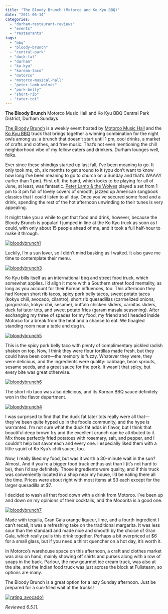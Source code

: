 ```yaml
---
title: "The Bloody Brunch (Motorco and Ko Kyu BBQ)"
date: "2011-06-14"
categories: 
  - "durham-restaurant-reviews"
  - "events"
  - "restaurants"
tags: 
  - "bbq"
  - "bloody-brunch"
  - "central-park"
  - "duck-fat"
  - "durham"
  - "ko-kyu"
  - "korean-taco"
  - "motorco"
  - "motorco-musical-hall"
  - "peter-lamb-wolves"
  - "pork-belly"
  - "short-rib"
  - "tater-tot"
---
```


**The Bloody Brunch** Motorco Music Hall and Ko Kyu BBQ Central Park District, Durham Sundays

[The Bloody Brunch](http://motorcomusic.com/bloody-brunch-w-peter-lamb-the-wolves-2) is a weekly event hosted by [Motorco Music Hall](http://www.thegourmez.com/?p=1785) and the [Ko Kyu BBQ](http://www.kokyubbq.com/) truck that brings together a winning combination for the night owls among us: a brunch that doesn’t start until 1 pm, cool drinks, a market of crafts and clothes, and free music. That’s not even mentioning the chill neighborhood vibe of my fellow eaters and drinkers. Durham lounges well, folks.

Ever since these shindigs started up last fall, I’ve been meaning to go. It only took me, oh, six months to get around to it (you don’t want to know how long I’ve been meaning to go to church on a Sunday and that’s WAAAY earlier than 1 pm). First off, the band, which looks to be playing for all of June, at least, was fantastic. [Peter Lamb & the Wolves](http://www.facebook.com/pages/Peter-Lamb-and-the-Wolves/61259636590?sk=info) played a set from 1 pm to 3 pm full of lovely covers of smooth, jazzed up American songbook classics that I could listen to all day. Once you’ve secured some food and a drink, spending the rest of the hot afternoon unwinding to their tunes is very appealing.

It might take you a while to get that food and drink, however, because the Bloody Brunch is popular! I jumped in line at the Ko Kyu truck as soon as I could, with only about 15 people ahead of me, and it took a full half-hour to make it through.

[![](http://s3.amazonaws.com/thegourmez-wpmedia/2011/06/bloodybrunch1.jpg "bloodybrunch1")](http://s3.amazonaws.com/thegourmez-wpmedia/2011/06/bloodybrunch1.jpg)

Luckily, I’m a sun lover, so I didn’t mind basking as I waited. It also gave me time to contemplate their menu.

[![](http://s3.amazonaws.com/thegourmez-wpmedia/2011/06/bloodybrunch3.jpg "bloodybrunch3")](http://s3.amazonaws.com/thegourmez-wpmedia/2011/06/bloodybrunch3.jpg)

Ko Kyu bills itself as an international bbq and street food truck, which somewhat applies. I’d align it more with a Southern street food mentality, as long as you account for their Korean influences, too. This afternoon they had Korean short rib tacos, spicy pork belly tacos, sweet potato tacos (kokyu chili, avocado, cilantro), short rib quesadillas (carmelized onions, gorgonzola, kokyu chii, sesame), buffalo chicken sliders, carnitas sliders, duck fat tator tots, and sweet potato fries (garam masala seasoning). After exchanging my three of spades for my food, my friend and I headed inside Motorco for a break from the heat and a chance to eat. We finagled standing room near a table and dug in.

[![](http://s3.amazonaws.com/thegourmez-wpmedia/2011/06/bloodybrunch5.jpg "bloodybrunch5")](http://s3.amazonaws.com/thegourmez-wpmedia/2011/06/bloodybrunch5.jpg)

This is the spicy pork belly taco with plenty of complimentary pickled radish shaken on top. Now, I think they were flour tortillas made fresh, but they could have been corn—the memory is fuzzy. Whatever they were, they were delicious, and the ingredients were quality: cabbage, bean sprouts, sesame seeds, and a great sauce for the pork. It wasn’t that spicy, but every bite was great otherwise.

[![](http://s3.amazonaws.com/thegourmez-wpmedia/2011/06/bloodybrunch6.jpg "bloodybrunch6")](http://s3.amazonaws.com/thegourmez-wpmedia/2011/06/bloodybrunch6.jpg)

The short rib taco was also delicious, and its Korean BBQ sauce definitely won in the flavor department.

[![](http://s3.amazonaws.com/thegourmez-wpmedia/2011/06/bloodybrunch4.jpg "bloodybrunch4")](http://s3.amazonaws.com/thegourmez-wpmedia/2011/06/bloodybrunch4.jpg)

I was surprised to find that the duck fat tater tots really were all that—they’ve been quite hyped up in the foodie community, and the hype is warranted. I’m not sure what the duck fat adds in flavor, but I think that beautiful deep brown fry and the excellent crunch can be attributed to it. Mix those perfectly fried potatoes with rosemary, salt, and pepper, and I couldn’t help but savor each and every one. I especially liked them with a little squirt of Ko Kyu’s chili sauce, too.

Now, I really liked my food, but was it worth a 30-minute wait in the sun? Almost. And if you’re a bigger food truck enthusiast than I (it’s not hard to be), then I’d say definitely. Those ingredients were quality, and if this truck was conveniently located in a shop near my house, I’d be eating there all the time. Prices were about right with most items at $3 each except for the larger quesadilla at $7.

I decided to wash all that food down with a drink from Motorco. I’ve been up and down on my opinions of their cocktails, and the Mocorita is a good one.

[![](http://s3.amazonaws.com/thegourmez-wpmedia/2011/06/bloodybrunch7.jpg "bloodybrunch7")](http://s3.amazonaws.com/thegourmez-wpmedia/2011/06/bloodybrunch7.jpg)

Made with tequila, Gran Gala orange liqueur, lime, and a fourth ingredient I can’t recall, it was a refreshing take on the traditional margarita. It was less sour than the standard and made nice and smooth by the choice of Gran Gala, which really pulls this drink together. Perhaps a bit overpriced at $6 for a small glass, but if you need a thirst quencher on a hot day, it’s worth it.

In Motorco’s warehouse space on this afternoon, a craft and clothes market was also on hand, mainly showing off shirts and purses along with a row of soaps in the back. Parlour, the new gourmet ice cream truck, was also at the site, and the Indian food truck was just across the block at Fullsteam, so options are many.

The Bloody Brunch is a great option for a lazy Sunday afternoon. Just be prepared for a sun-filled wait at the trucks!

[![](http://s3.amazonaws.com/thegourmez-wpmedia/2009/02/rating_avocado1.gif "rating_avocado1")](http://s3.amazonaws.com/thegourmez-wpmedia/2009/02/rating_avocado1.gif)

_Reviewed 6.5.11._
